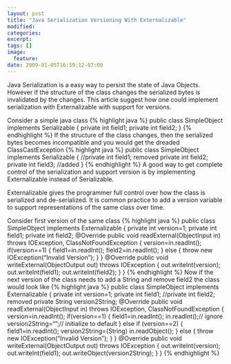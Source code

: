 ```yaml
---
layout: post
title: "Java Serialization Versioning With Externalizable"
modified:
categories: 
excerpt:
tags: []
image:
  feature:
date: 2009-01-05T16:59:12-07:00
---
```


Java Serialization is a easy way to persist the state of Java Objects. However if the structure of the class changes the serialized bytes is invalidated by the changes. This article suggest how one could implement serialization with Externalizable with support for versions.

Consider a simple java class
{% highlight java %}
public class SimpleObject implements Serializable {
        private int field1;
        private int field2;
}
{% endhighlight %}
If the structure of the class changes, then the serialized bytes becomes incompatible and you would get the dreaded ClassCastException
{% highlight java %}
public class SimpleObject implements Serializable {
        //private int field1; removed
        private int field2;
        private int field3; //added
}
{% endhighlight %}
A good way to get complete control of the serialization and support version is by implementing Externalizable instead of Serializable.

Externalizable gives the programmer full control over how the class is serialized and de-serialized. It is common practice to add a version variable to support representations of the same class over time.

Consider first version of the same class
{% highlight java %}
public class SimpleObject implements Externalizable {
        private int version=1;
        private int field1;
        private int field2;
        @Override
        public void readExternal(ObjectInput in) throws IOException,
                        ClassNotFoundException {
                version=in.readInt();
                if(version==1) {
                        field1=in.readInt();
                        field2=in.readInt();
                } else {
                        throw new IOException(“Invalid Version”);
                }
        }
        @Override
        public void writeExternal(ObjectOutput out) throws IOException {
                out.writeInt(version);
                out.writeInt(field1);
                out.writeInt(field2);
        }
}
{% endhighlight %}
Now if the next version of the class needs to add a String and remove field2 the class would look like
{% highlight java %}
public class SimpleObject implements Externalizable {
        private int version=1;
        private int field1;
        //private int field2; removed
        private String version2String;
        @Override
        public void readExternal(ObjectInput in) throws IOException,
                        ClassNotFoundException {
                version=in.readInt();
                if(version==1) {
                        field1=in.readInt();
                        in.readInt();// ignore
                        version2String=“”;// initialize to default
                } else if (version==2) {
                        field1=in.readInt();
                        version2String=(String) in.readObject();
                } else {
                        throw new IOException(“Invalid Version”);
                }
        }
        @Override
        public void writeExternal(ObjectOutput out) throws IOException {
                out.writeInt(version);
                out.writeInt(field1);
                out.writeObject(version2String);
        }
}
{% endhighlight %}
